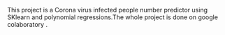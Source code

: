

This project is a Corona virus infected people number predictor using SKlearn and polynomial regressions.The whole project is done on google colaboratory .

